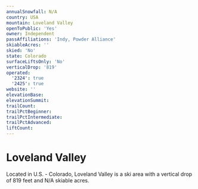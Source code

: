 ```yaml
---
annualSnowfall: N/A
country: USA
mountain: Loveland Valley
openToPublic: 'Yes'
owner: Independent
passAffiliations: 'Indy, Powder Alliance'
skiableAcres: ''
skied: 'No'
state: Colorado
surfaceLiftsOnly: 'No'
verticalDrop: '819'
operated:
  '2324': true
  '2425': true
website: ''
elevationBase:
elevationSummit:
trailCount:
trailPctBeginner:
trailPctIntermediate:
trailPctAdvanced:
liftCount:
---
```



# Loveland Valley

Located in U.S. - Colorado, Loveland Valley is a ski area with a vertical drop of 819 feet and N/A skiable acres.
